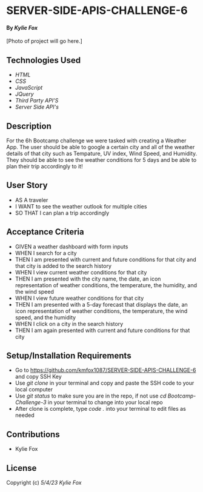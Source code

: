 # SERVER-SIDE-APIS-CHALLENGE-6

#### By _*Kylie Fox*_ 

[Photo of project will go here.]

## Technologies Used

* _HTML_
* _CSS_
* _JavaScript_
* _JQuery_
* _Third Party API'S_
* _Server Side API's_

## Description

For the 6h Bootcamp challenge we were tasked with creating a Weather App. The user should be able to google a certain city and all of the weather details of that city such as Tempature, UV index, Wind Speed, and Humidity. They should be able to see the weather conditions for 5 days and be able to plan their trip accordingly to it!

## User Story

* AS A traveler
* I WANT to see the weather outlook for multiple cities
* SO THAT I can plan a trip accordingly


## Acceptance Criteria

* GIVEN a weather dashboard with form inputs
* WHEN I search for a city
* THEN I am presented with current and future conditions for that city and that city is added to the search history
* WHEN I view current weather conditions for that city
* THEN I am presented with the city name, the date, an icon representation of weather conditions, the temperature, the humidity, and the wind speed
* WHEN I view future weather conditions for that city
* THEN I am presented with a 5-day forecast that displays the date, an icon representation of weather conditions, the temperature, the wind speed, and the humidity
* WHEN I click on a city in the search history
* THEN I am again presented with current and future conditions for that city


## Setup/Installation Requirements

* Go to https://github.com/kmfox1087/SERVER-SIDE-APIS-CHALLENGE-6 and copy SSH Key
* Use _git clone_ in your terminal and copy and paste the SSH code to your local computer
* Use _git status_ to make sure you are in the repo, if not use _cd Bootcamp-Challenge-3_ in your terminal to change into your local repo
* After clone is complete, type _code ._ into your terminal to edit files as needed

## Contributions

* Kylie Fox

## License

Copyright (c) _5/4/23_ _Kylie Fox_
